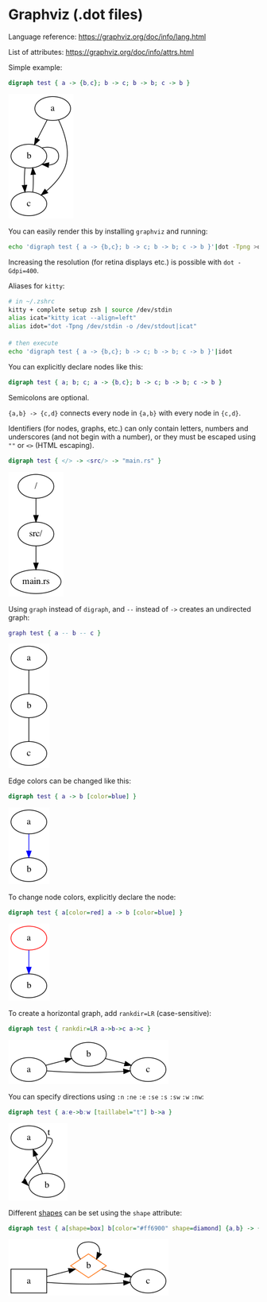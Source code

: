 # Graphviz (.dot files)

Language reference: https://graphviz.org/doc/info/lang.html

List of attributes: https://graphviz.org/doc/info/attrs.html

Simple example:

```dot
digraph test { a -> {b,c}; b -> c; b -> b; c -> b }
```

![rendered graph](./graphviz/1.png)

You can easily render this by installing `graphviz` and running:

```bash
echo 'digraph test { a -> {b,c}; b -> c; b -> b; c -> b }'|dot -Tpng >out.png
```

Increasing the resolution (for retina displays etc.) is possible with `dot -Gdpi=400`.

Aliases for `kitty`:
```zsh
# in ~/.zshrc
kitty + complete setup zsh | source /dev/stdin
alias icat="kitty icat --align=left"
alias idot="dot -Tpng /dev/stdin -o /dev/stdout|icat"

# then execute
echo 'digraph test { a -> {b,c}; b -> c; b -> b; c -> b }'|idot
```

You can explicitly declare nodes like this:

```dot
digraph test { a; b; c; a -> {b,c}; b -> c; b -> b; c -> b }
```

Semicolons are optional.

`{a,b} -> {c,d}` connects every node in `{a,b}` with every node in `{c,d}`.

Identifiers (for nodes, graphs, etc.) can only contain letters, numbers and
underscores (and not begin with a number), or they must be escaped using `""` or `<>` (HTML escaping).

```dot
digraph test { </> -> <src/> -> "main.rs" }
```

![rendered graph](./graphviz/2.png)

Using `graph` instead of `digraph`, and `--` instead of `->` creates an undirected graph:

```dot
graph test { a -- b -- c }
```

![rendered graph](./graphviz/3.png)

Edge colors can be changed like this:

```dot
digraph test { a -> b [color=blue] }
```

![rendered graph](./graphviz/4.png)

To change node colors, explicitly declare the node:

```dot
digraph test { a[color=red] a -> b [color=blue] }
```

![rendered graph](./graphviz/5.png)

To create a horizontal graph, add `rankdir=LR` (case-sensitive):

```dot
digraph test { rankdir=LR a->b->c a->c }
```

![rendered graph](./graphviz/6.png)

You can specify directions using `:n` `:ne` `:e` `:se` `:s` `:sw` `:w` `:nw`:

```dot
digraph test { a:e->b:w [taillabel="t"] b->a }
```

![rendered graph](./graphviz/7.png)

Different [shapes](https://graphviz.org/doc/info/shapes.html) can be set using the `shape` attribute:

```dot
digraph test { a[shape=box] b[color="#ff6900" shape=diamond] {a,b} -> {b,c} rankdir=LR }
```

![rendered graph](./graphviz/8.png)
